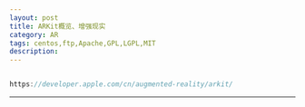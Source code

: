 ```yaml
---
layout: post
title: ARKit概览、增强现实
category: AR
tags: centos,ftp,Apache,GPL,LGPL,MIT
description: 
---
```


```javascript

https://developer.apple.com/cn/augmented-reality/arkit/


```



---



